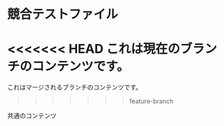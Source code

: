# 競合テストファイル

<<<<<<< HEAD
これは現在のブランチのコンテンツです。
=======
これはマージされるブランチのコンテンツです。
>>>>>>> feature-branch

共通のコンテンツ